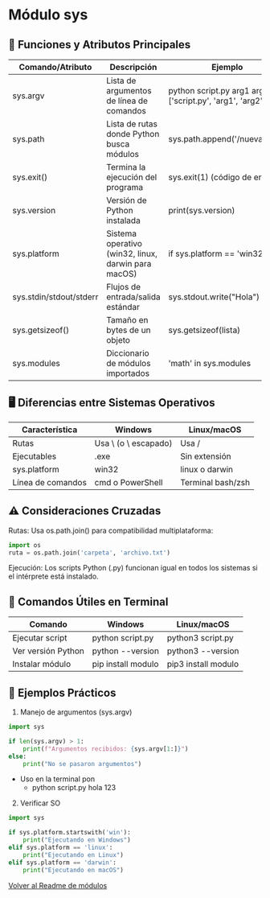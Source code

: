 # Módulo sys

## 📌 Funciones y Atributos Principales

| Comando/Atributo        | Descripción                                         | Ejemplo                                                    |
| ----------------------- | --------------------------------------------------- | ---------------------------------------------------------- |
| sys.argv                | Lista de argumentos de línea de comandos            | python script.py arg1 arg2 → ['script.py', 'arg1', 'arg2'] |
| sys.path                | Lista de rutas donde Python busca módulos           | sys.path.append('/nueva/ruta')                             |
| sys.exit()              | Termina la ejecución del programa                   | sys.exit(1) (código de error)                              |
| sys.version             | Versión de Python instalada                         | print(sys.version)                                         |
| sys.platform            | Sistema operativo (win32, linux, darwin para macOS) | if sys.platform == 'win32': ...                            |
| sys.stdin/stdout/stderr | Flujos de entrada/salida estándar                   | sys.stdout.write("Hola")                                   |
| sys.getsizeof()         | Tamaño en bytes de un objeto                        | sys.getsizeof(lista)                                       |
| sys.modules             | Diccionario de módulos importados                   | 'math' in sys.modules                                      |

## 🖥️ Diferencias entre Sistemas Operativos

| Característica    | Windows               | Linux/macOS       |
| ----------------- | --------------------- | ----------------- |
| Rutas             | Usa \ (o \\ escapado) | Usa /             |
| Ejecutables       | .exe                  | Sin extensión     |
| sys.platform      | win32                 | linux o darwin    |
| Línea de comandos | cmd o PowerShell      | Terminal bash/zsh |


## ⚠️ Consideraciones Cruzadas

Rutas: Usa os.path.join() para compatibilidad multiplataforma:
```python
import os
ruta = os.path.join('carpeta', 'archivo.txt')
```
Ejecución: Los scripts Python (.py) funcionan igual en todos los sistemas si el intérprete está instalado.

## 🔧 Comandos Útiles en Terminal

| Comando            | Windows            | Linux/macOS         |
| ------------------ | ------------------ | ------------------- |
| Ejecutar script    | python script.py   | python3 script.py   |
| Ver versión Python | python --version   | python3 --version   |
| Instalar módulo    | pip install modulo | pip3 install modulo |


## 📂 Ejemplos Prácticos
1. Manejo de argumentos (sys.argv)
```python
import sys

if len(sys.argv) > 1:
    print(f"Argumentos recibidos: {sys.argv[1:]}")
else:
    print("No se pasaron argumentos")
```
- Uso en la terminal pon
  - python script.py hola 123

2. Verificar SO
```python
import sys

if sys.platform.startswith('win'):
    print("Ejecutando en Windows")
elif sys.platform == 'linux':
    print("Ejecutando en Linux")
elif sys.platform == 'darwin':
    print("Ejecutando en macOS")

```

[Volver al Readme de módulos](../readme.md/#221-documento-relacionado-con-módulo-sys)